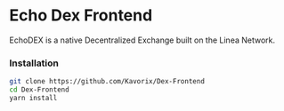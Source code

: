 # Echo Dex Frontend

EchoDEX is a native Decentralized Exchange built on the Linea Network.

### Installation

```bash
git clone https://github.com/Kavorix/Dex-Frontend
cd Dex-Frontend
yarn install
```